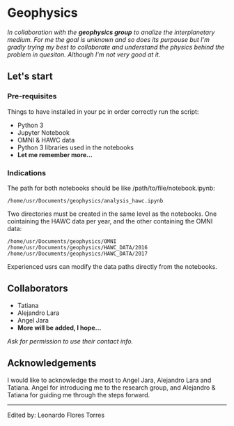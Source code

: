 # Geophysics

_In collaboration with the **geophysics group** to analize the interplanetary medium. For me the goal is unknown and so does its purpouse but 
I'm gradly trying my best to collaborate and understand the physics behind the problem in quesiton. Although I'm not very good at it._

## Let's start

### Pre-requisites

Things to have installed in your pc in order correctly run the script:

* Python 3
* Jupyter Notebook
* OMNI & HAWC data
* Python 3 libraries used in the notebooks
* **Let me remember more...**

### Indications

The path for both notebooks should be like /path/to/file/notebook.ipynb:

```
/home/usr/Documents/geophysics/analysis_hawc.ipynb
```

Two directories must be created in the same level as the notebooks. One cointaining the HAWC data per year, and the other containing the OMNI data:

```
/home/usr/Documents/geophysics/OMNI
/home/usr/Documents/geophysics/HAWC_DATA/2016
/home/usr/Documents/geophysics/HAWC_DATA/2017
```

Experienced usrs can modify the data paths directly from the notebooks.

## Collaborators

* Tatiana
* Alejandro Lara
* Angel Jara
* **More will be added, I hope...**

_Ask for permission to use their contact info._

## Acknowledgements

I would like to acknowledge the most to Angel Jara, Alejandro Lara and Tatiana. Angel for introducing me to the research group, and Alejandro & Tatiana for 
guiding me through the steps forward.

---

Edited by: Leonardo Flores Torres
